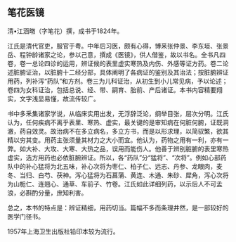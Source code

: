 ## 笔花医镜

清•江涵暾（字笔花）撰，成书于1824年。

江氏是清代官吏，服官于粤。中年后习医，颇有心得，博釆张仲景、李东垣、张景岳、程钟龄诸家之论，参以己意，撰成《医镜》，供人借鉴，故以书名。全书凡四卷，卷一总论四诊的运用，辨证候的表里虚实寒热及内伤、外感等证方药。卷二论述脏腑证治，以脏腑十二经分部，具体阐明了各病证的鉴别及其治法；按脏腑辨证用药，列补泻“药队”和方剂。卷三为儿科证治，从初生到小儿常见病，予以论述；卷四为女科证治，包括总说、经、带、嗣育、胎前、产后诸证。本书内容精要翔实，文字浅显易懂，故流传较广。

书中多釆集诸家学说，从临床实用出发，无浮辞泛论，纲举目张，层次分明。江氏认为，任何疾病不离乎表里、寒热、虚实，最关键的是审知病在何脏何腑，证既洞澈，药自效灵。故治病不在多立病名，多立方书，而是以形求理，以简驭繁，欲其精以穷其变。用药主张须量其材力之大小而宜。他认为，药物之用有一利，亦有一弊。如大补、大攻、大寒、大热之品，误用而能伤人。他善于辨别脏腑的表里寒热虚实，选方用药也必依脏腑辨证。所以，各“药队”分“猛将”、“次将”。例如心部药队中的补心猛将为北五味，补心次将为枣仁、柏子仁、远志、丹参、龙眼肉，麦冬、当归、白芍、茯神。泻心猛将为石菖蒲、黄连、木通、朱砂、犀角，泻心次将为山栀仁、连翘心、通草、车前子、竹卷。江氏如此详细列药，以示后人不可孟浪，必斟酌分量，庶知利害。

总之，本书的特点是：辨证精细，用药切当。篇幅不多而条理井然，是一部较好的医学门径书。

1957年上海卫生出版社铅印本较为流行。
